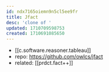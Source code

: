 ```yaml
---
id: ndx7165oiemn9n5cl5ee9fr
title: Jfact
desc: 'clone of '
updated: 1710709598753
created: 1710691085650
---
```


- [[c.software.reasoner.tableau]]
- repo: https://github.com/owlcs/jfact
- related: [[prdct.fact++]]